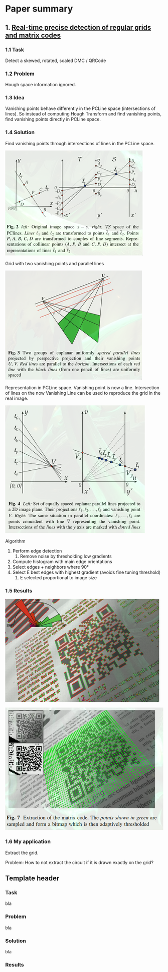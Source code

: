 # Paper summary

## 1. [Real-time precise detection of regular grids and matrix codes](qr_dmc_pclines.pdf)

### 1.1 Task

Detect a skewed, rotated, scaled DMC / QRCode

### 1.2 Problem

Hough space information ignored.

### 1.3 Idea

Vanishing points behave differently in the PCLine space (intersections of lines). So instead of computing Hough Transform and find vanishing points, find vanishing points directly in PCLine space.

### 1.4 Solution

Find vanishing points through intersections of lines in the PCLine space.

![pclinespace](imgs/qrg_vanishing_points_pcl.jpg "PCLine space vanishing points")

Grid with two vanishing points and parallel lines

![vanishing_grid](imgs/qrg_vanishing_grid.jpg "grid with vanishing points")

Representation in PCLine space. Vanishing point is now a line. Intersection of lines on the now Vanishing Line can be used to reproduce the grid in the real image.

![vanishing_grid_pcline_space](imgs/qrg_vanishing_grid_pcl.jpg)

Algorithm

1. Perform edge detection
    1. Remove noise by thresholding low gradients
1. Compute histogram with main edge orientations
1. Select edges + neighbors where 90°
1. Select E best edges with highest gradient (avoids fine tuning threshold)
    1. E selected proportional to image size


### 1.5 Results

![res1](imgs/qrg_res.jpg "result")

![res2](imgs/qrg_res2.jpg "result2")

### 1.6 My application

Extract the grid.

Problem: How to not extract the circuit if it is drawn exactly on the grid?

## Template header

### Task

bla

### Problem

bla

### Solution

bla

### Results
